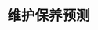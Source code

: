 ---
layout: article
title: 维护保养预测
description: 
  - 模板主要用于保养预测。它显示了机器运行时间，以及预计下次机器故障大概什么时候出现；它还提供当前传感器数据，例如温度或生产线的振动。当前和未来的审查情况则列于看板右侧。
lang: cn
weight: 2000
isDraft: false
ref: Predictive-Maintenance-Board
category:
  - Recommended
  - Maintenance
  - Production
  - Series Production
image: Predictive-Maintenance-Board_CN.png
image_thumbnail: Predictive-Maintenance-Board_CN_thumbnail.png
download: Predictive-Maintenance-Board_CN.pbmx
overview_description:
overview_benefits:
overview_data_sources:
---
